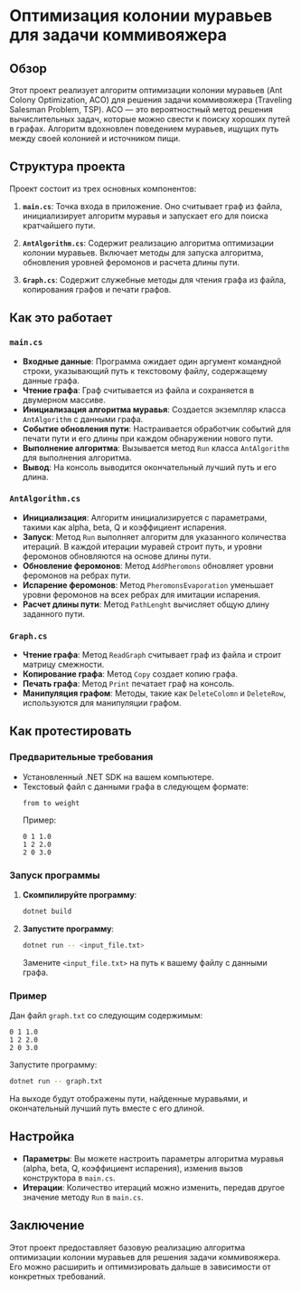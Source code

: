 # Оптимизация колонии муравьев для задачи коммивояжера

## Обзор

Этот проект реализует алгоритм оптимизации колонии муравьев (Ant Colony Optimization, ACO) для решения задачи коммивояжера (Traveling Salesman Problem, TSP). ACO — это вероятностный метод решения вычислительных задач, которые можно свести к поиску хороших путей в графах. Алгоритм вдохновлен поведением муравьев, ищущих путь между своей колонией и источником пищи.

## Структура проекта

Проект состоит из трех основных компонентов:

1. **`main.cs`**: Точка входа в приложение. Оно считывает граф из файла, инициализирует алгоритм муравья и запускает его для поиска кратчайшего пути.

2. **`AntAlgorithm.cs`**: Содержит реализацию алгоритма оптимизации колонии муравьев. Включает методы для запуска алгоритма, обновления уровней феромонов и расчета длины пути.

3. **`Graph.cs`**: Содержит служебные методы для чтения графа из файла, копирования графов и печати графов.

## Как это работает

### `main.cs`

- **Входные данные**: Программа ожидает один аргумент командной строки, указывающий путь к текстовому файлу, содержащему данные графа.
- **Чтение графа**: Граф считывается из файла и сохраняется в двумерном массиве.
- **Инициализация алгоритма муравья**: Создается экземпляр класса `AntAlgorithm` с данными графа.
- **Событие обновления пути**: Настраивается обработчик событий для печати пути и его длины при каждом обнаружении нового пути.
- **Выполнение алгоритма**: Вызывается метод `Run` класса `AntAlgorithm` для выполнения алгоритма.
- **Вывод**: На консоль выводится окончательный лучший путь и его длина.

### `AntAlgorithm.cs`

- **Инициализация**: Алгоритм инициализируется с параметрами, такими как alpha, beta, Q и коэффициент испарения.
- **Запуск**: Метод `Run` выполняет алгоритм для указанного количества итераций. В каждой итерации муравей строит путь, и уровни феромонов обновляются на основе длины пути.
- **Обновление феромонов**: Метод `AddPheromons` обновляет уровни феромонов на ребрах пути.
- **Испарение феромонов**: Метод `PheromonsEvaporation` уменьшает уровни феромонов на всех ребрах для имитации испарения.
- **Расчет длины пути**: Метод `PathLenght` вычисляет общую длину заданного пути.

### `Graph.cs`

- **Чтение графа**: Метод `ReadGraph` считывает граф из файла и строит матрицу смежности.
- **Копирование графа**: Метод `Copy` создает копию графа.
- **Печать графа**: Метод `Print` печатает граф на консоль.
- **Манипуляция графом**: Методы, такие как `DeleteColomn` и `DeleteRow`, используются для манипуляции графом.

## Как протестировать

### Предварительные требования

- Установленный .NET SDK на вашем компьютере.
- Текстовый файл с данными графа в следующем формате:
  ```
  from to weight
  ```
  Пример:
  ```
  0 1 1.0
  1 2 2.0
  2 0 3.0
  ```

### Запуск программы

1. **Скомпилируйте программу**:
   ```sh
   dotnet build
   ```

2. **Запустите программу**:
   ```sh
   dotnet run -- <input_file.txt>
   ```
   Замените `<input_file.txt>` на путь к вашему файлу с данными графа.

### Пример

Дан файл `graph.txt` со следующим содержимым:
```
0 1 1.0
1 2 2.0
2 0 3.0
```

Запустите программу:
```sh
dotnet run -- graph.txt
```

На выходе будут отображены пути, найденные муравьями, и окончательный лучший путь вместе с его длиной.

## Настройка

- **Параметры**: Вы можете настроить параметры алгоритма муравья (alpha, beta, Q, коэффициент испарения), изменив вызов конструктора в `main.cs`.
- **Итерации**: Количество итераций можно изменить, передав другое значение методу `Run` в `main.cs`.

## Заключение

Этот проект предоставляет базовую реализацию алгоритма оптимизации колонии муравьев для решения задачи коммивояжера. Его можно расширить и оптимизировать дальше в зависимости от конкретных требований.